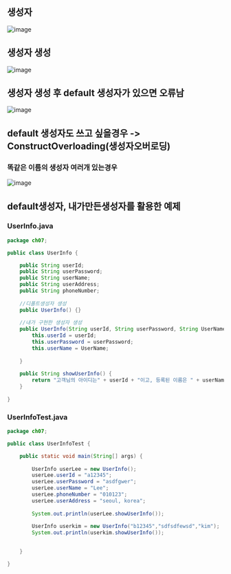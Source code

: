 ## 생성자

![image](https://user-images.githubusercontent.com/82345970/183850719-f28529d2-8402-411b-a0b9-7be6f5fa52ee.png)


## 생성자 생성

![image](https://user-images.githubusercontent.com/82345970/182538083-112f3100-4128-49f6-8135-afe64ef5e1a3.png)

## 생성자 생성 후 default 생성자가 있으면 오류남

![image](https://user-images.githubusercontent.com/82345970/182538305-bb17ff4d-dcec-4962-adbb-4c2db18349b0.png)

## default 생성자도 쓰고 싶을경우 -> ConstructOverloading(생성자오버로딩)
### 똑같은 이름의 생성자 여러개 있는경우

![image](https://user-images.githubusercontent.com/82345970/182538588-f92f6cb6-a0be-479c-abba-154611bcbdd3.png)


## default생성자, 내가만든생성자를 활용한 예제
### UserInfo.java
```java
package ch07;

public class UserInfo {

	public String userId;
	public String userPassword;
	public String userName;
	public String userAddress;
	public String phoneNumber;
	
	//디폴트생성자 생성
	public UserInfo() {}
	
	//내가 구현한 생성자 생성
	public UserInfo(String userId, String userPassword, String UserName) {
		this.userId = userId;
		this.userPassword = userPassword;
		this.userName = UserName;
		
	}
	
	public String showUserInfo() {
		return "고객님의 아이디는" + userId + "이고, 등록된 이름은 " + userName + "입니다";
	}
	
}
```
### UserInfoTest.java
```java
package ch07;

public class UserInfoTest {

	public static void main(String[] args) {
		
		UserInfo userLee = new UserInfo();
		userLee.userId = "a12345";
		userLee.userPassword = "asdfgwer";
		userLee.userName = "Lee";
		userLee.phoneNumber = "010123";
		userLee.userAddress = "seoul, korea";
		
		System.out.println(userLee.showUserInfo());
		
		UserInfo userkim = new UserInfo("b12345","sdfsdfewsd","kim");
		System.out.println(userkim.showUserInfo());
		

	}

}
```



